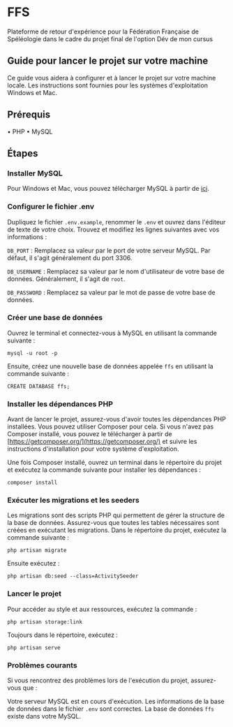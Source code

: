 # FFS
Plateforme de retour d'expérience pour la Fédération Française de Spéléologie dans le cadre du projet final de l'option Dév de mon cursus

## Guide pour lancer le projet sur votre machine
Ce guide vous aidera à configurer et à lancer le projet sur votre machine locale. Les instructions sont fournies pour les systèmes d'exploitation Windows et Mac.

## Prérequis
• PHP
• MySQL

## Étapes

### Installer MySQL
Pour Windows et Mac, vous pouvez télécharger MySQL à partir de [ici](https://dev.mysql.com/downloads/installer/).

### Configurer le fichier .env

Dupliquez le fichier `.env.example`, renommer le `.env` et ouvrez dans l'éditeur de texte de votre choix. Trouvez et modifiez les lignes suivantes avec vos informations :

`DB_PORT` : Remplacez sa valeur par le port de votre serveur MySQL. Par défaut, il s'agit généralement du port 3306.

`DB_USERNAME` : Remplacez sa valeur par le nom d'utilisateur de votre base de données. Généralement, il s'agit de `root`.

`DB_PASSWORD` : Remplacez sa valeur par le mot de passe de votre base de données.

### Créer une base de données

Ouvrez le terminal et connectez-vous à MySQL en utilisant la commande suivante :


`mysql -u root -p`

Ensuite, créez une nouvelle base de données appelée `ffs` en utilisant la commande suivante :

`CREATE DATABASE ffs;`

### Installer les dépendances PHP

Avant de lancer le projet, assurez-vous d'avoir toutes les dépendances PHP installées. Vous pouvez utiliser Composer pour cela. Si vous n'avez pas Composer installé, vous pouvez le télécharger à partir de [https://getcomposer.org/](https://getcomposer.org/) et suivre les instructions d'installation pour votre système d'exploitation.

Une fois Composer installé, ouvrez un terminal dans le répertoire du projet et exécutez la commande suivante pour installer les dépendances :

`composer install`

### Exécuter les migrations et les seeders

Les migrations sont des scripts PHP qui permettent de gérer la structure de la base de données. Assurez-vous que toutes les tables nécessaires sont créées en exécutant les migrations. Dans le répertoire du projet, exécutez la commande suivante :


`php artisan migrate`

Ensuite exécutez :

`php artisan db:seed --class=ActivitySeeder`


### Lancer le projet

Pour accéder au style et aux ressources, exécutez la commande :

`php artisan storage:link`

Toujours dans le répertoire, exécutez :

`php artisan serve`


### Problèmes courants
Si vous rencontrez des problèmes lors de l'exécution du projet, assurez-vous que :

Votre serveur MySQL est en cours d'exécution. Les informations de la base de données dans le fichier `.env` sont correctes. La base de données `ffs` existe dans votre MySQL.